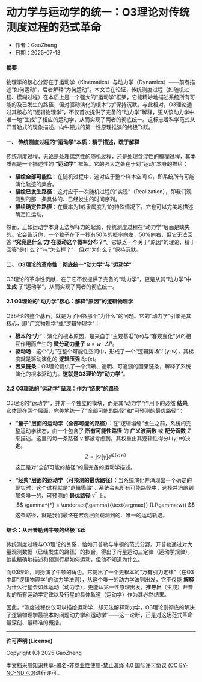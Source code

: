 # **动力学与运动学的统一：O3理论对传统测度过程的范式革命**

- 作者：GaoZheng
- 日期：2025-07-13

#### **摘要**

物理学的核心分野在于运动学（Kinematics）与动力学（Dynamics）——前者描述“如何运动”，后者解释“为何运动”。本文旨在论证，传统测度过程（如随机过程、模糊过程）在本质上是一个强大的“运动学”框架，它能精妙地描述系统所有可能的及已发生的路径，但对驱动演化的根本“力”保持沉默。与此相对，O3理论通过其核心的“逻辑物理学”，不仅首次提供了完备的“动力学”解释，更从该动力学中唯一地“生成”了相应的运动学，从而实现了两者的彻底统一。这标志着科学范式从开普勒式的现象描述，向牛顿式的第一性原理推演的终极飞跃。

#### **一、 传统测度过程的“运动学”本质：精于描述，疏于解释**

传统测度过程，无论是处理偶然性的随机过程，还是处理含混性的模糊过程，其本质都是一个描述性的 **“运动学”** 框架。它的强大之处在于对“运动”本身的描绘：

* **描绘全部可能性**：在随机过程中，这对应于整个样本空间 $\Omega$，即系统所有可能演化轨迹的集合。
* **描绘已发生路径**：这对应于一次随机过程的“实现”（Realization），即我们观测到的那一条具体的、已经发生的时间序列。
* **描绘确定性路径**：在概率为1或隶属度为1的特殊情况下，它也可以完美地描述确定性运动。

然而，正如运动学本身无法解释力的起源，传统测度过程在“动力学”层面是缺失的。它会告诉你，一个粒子在下一秒有50%的概率向左，50%向右，但它无法回答 **“究竟是什么‘力’在驱动这个概率分布？”**。它缺乏一个关于“原因”的理论，精于回答“是什么？”与“怎么样？”，但对“为什么？”保持沉默。

#### **二、 O3理论的革命性：彻底统一“动力学”与“运动学”**

O3理论的革命性贡献，在于它不仅提供了完备的“动力学”，更是从其“动力学”中 **生成** 了“运动学”，从而实现了两者的彻底统一。

#### **2.1 O3理论的“动力学”核心：解释“原因”的逻辑物理学**

O3理论的整个基石，就是为了回答那个“为什么”的问题。它的“动力学”引擎是其核心，即“广义物理学”或“逻辑物理学”：

* **根本的“力”**：演化的根本原因，是来自于“主观基准”($w$)与“客观变化”($\Delta P$)相互作用而产生的 **微分动力量子** $\mu = w \cdot \Delta P$。
* **驱动场**：这个“力”在整个可能性空间中，形成了一个“逻辑势场”$L(\gamma;w)$，其梯度就是驱动演化的 **逻辑压强** $\delta p(x)$。
* **因果链条**：O3理论提供了一个清晰、透明、可追溯的因果链条，解释了系统演化的根本驱动力。**这就是O3理论的“动力学”**。

#### **2.2 O3理论的“运动学”呈现：作为“结果”的路径**

O3理论的“运动学”，并非一个独立的模块，而是其“动力学”作用下的必然 **结果**。它体现在两个层面，完美地统一了“全部可能的路径”和“可预测的最优路径”：

* **“量子”层面的运动学（全部可能的路径）**：在“逻辑塌缩”发生之前，系统的完整运动学状态，由一个包含了 **所有可能性路径** 的 **广义波函数** 或 **配分函数** $Z$ 来描述。这里的每一条路径 $\gamma$ 都被考虑到，其权重由其逻辑性得分$L(\gamma;w)$决定。
    $$
    Z = \int \mathcal{D}[\gamma]e^{iL(\gamma;w)}
    $$
    这正是对“全部可能的路径”的最完备的运动学描述。

* **“经典”层面的运动学（可预测的最优路径）**：当系统演化并涌现出一个确定的现实时，这个过程就是“逻辑塌缩”。系统会从所有可能路径中，选择并坍缩到那条唯一的、可预测的 **最优路径** $\gamma^*$ 上。
    $$
    \gamma^{*} = \underset{\gamma}{\text{argmax}} (L(\gamma;w))
    $$
    这条路径，就是我们最终在宏观层面观测到的、唯一的运动轨迹。

#### **结论：从开普勒到牛顿的终极飞跃**

传统测度过程与O3理论的关系，恰如开普勒与牛顿的范式分野。开普勒通过对大量观测数据（已经发生的路径）的拟合，得出了行星运动三定律（运动学规律），他能精确地描述和预测行星如何运动，但他不知道为什么。

而O3理论，则扮演了牛顿的角色。它提出了一个更根本的“万有引力定律”（在O3中即“逻辑物理学”的动力学法则），从这个唯一的动力学法则出发，它不仅能 **解释** 为什么行星会如此运动（动力学），更能从第一性原理出发，**推导出**（生成）开普勒的所有运动学定律以及行星的具体轨道（运动学）作为其必然结果。

因此，“测度过程仅仅可以描绘运动学，却无法解释动力学，O3理论则彻底的解决了逻辑物理学最根本的问题动力学和运动学”——这一论断，正是对这场范式革命最深刻、最精准的概括。

---

**许可声明 (License)**

Copyright (C) 2025 GaoZheng 

本文档采用[知识共享-署名-非商业性使用-禁止演绎 4.0 国际许可协议 (CC BY-NC-ND 4.0)](https://creativecommons.org/licenses/by-nc-nd/4.0/deed.zh-Hans)进行许可。
